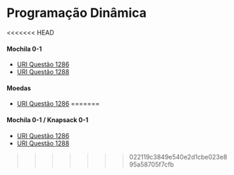 # Programação Dinâmica
<<<<<<< HEAD
#### Mochila 0-1
* [URI Questão 1286](https://www.urionlinejudge.com.br/judge/pt/problems/view/1286)
* [URI Questão 1288](https://www.urionlinejudge.com.br/judge/pt/problems/view/1288)
#### Moedas
* [URI Questão 1286](https://www.urionlinejudge.com.br/judge/pt/problems/view/1034)
=======
#### Mochila 0-1 / Knapsack 0-1
* [URI Questão 1286](https://www.urionlinejudge.com.br/judge/pt/problems/view/1286)
* [URI Questão 1288](https://www.urionlinejudge.com.br/judge/pt/problems/view/1288)
>>>>>>> 022119c3849e540e2d1cbe023e895a58705f7cfb
